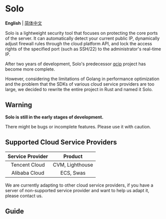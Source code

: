 # Solo
**English** | [简体中文](README-zh.md)

Solo is a lightweight security tool that focuses on protecting the core ports of the server. It can automatically detect your current public IP, dynamically adjust firewall rules through the cloud platform API, and lock the access rights of the specified port (such as SSH/22) to the administrator's real-time IP.

After two years of development, Solo's predecessor [qcip](https://github.com/cnlancehu/qcip) project has become more complete.

However, considering the limitations of Golang in performance optimization and the problem that the SDKs of various cloud service providers are too large, we decided to rewrite the entire project in Rust and named it Solo.


## Warning
**Solo is still in the early stages of development.**

There might be bugs or incomplete features. Please use it with caution.

## Supported Cloud Service Providers
| Service Provider |     Product     |
| :--------------: | :-------------: |
|  Tencent Cloud   | CVM, Lighthouse |
|  Alibaba Cloud   |    ECS, Swas    |

We are currently adapting to other cloud service providers, if you have a server of non-supported service provider and want to help us adapt it, please contact us.

## Guide
